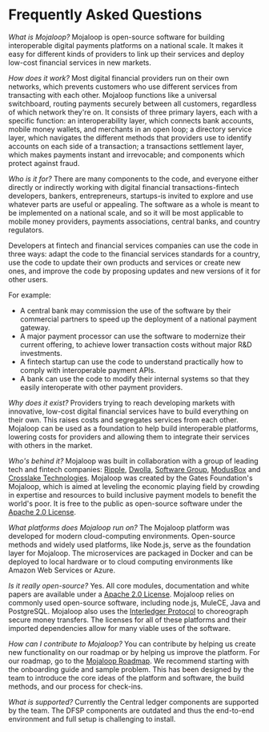 # Frequently Asked Questions

_What is Mojaloop?_ Mojaloop is open-source software for building interoperable digital payments platforms on a national scale. It makes it easy for different kinds of providers to link up their services and deploy low-cost financial services in new markets.

_How does it work?_ Most digital financial providers run on their own networks, which prevents customers who use different services from transacting with each other. Mojaloop functions like a universal switchboard, routing payments securely between all customers, regardless of which network they're on. It consists of three primary layers, each with a specific function: an interoperability layer, which connects bank accounts, mobile money wallets, and merchants in an open loop; a directory service layer, which navigates the different methods that providers use to identify accounts on each side of a transaction; a transactions settlement layer, which makes payments instant and irrevocable; and components which protect against fraud.

_Who is it for?_ There are many components to the code, and everyone either directly or indirectly working with digital financial transactions-fintech developers, bankers, entrepreneurs, startups-is invited to explore and use whatever parts are useful or appealing. The software as a whole is meant to be implemented on a national scale, and so it will be most applicable to mobile money providers, payments associations, central banks, and country regulators.

Developers at fintech and financial services companies can use the code in three ways: adapt the code to the financial services standards for a country, use the code to update their own products and services or create new ones, and improve the code by proposing updates and new versions of it for other users.

For example:

* A central bank may commission the use of the software by their commercial partners to speed up the deployment of a national payment gateway.
* A major payment processor can use the software to modernize their current offering, to achieve lower transaction costs without major R&D investments.
* A fintech startup can use the code to understand practically how to comply with interoperable payment APIs.
* A bank can use the code to modify their internal systems so that they easily interoperate with other payment providers.

_Why does it exist?_ Providers trying to reach developing markets with innovative, low-cost digital financial services have to build everything on their own. This raises costs and segregates services from each other. Mojaloop can be used as a foundation to help build interoperable platforms, lowering costs for providers and allowing them to integrate their services with others in the market.

_Who's behind it?_ Mojaloop was built in collaboration with a group of leading tech and fintech companies: [Ripple](https://github.com/ripple), [Dwolla](https://github.com/dwolla), [Software Group](http://www.softwaregroup-bg.com/), [ModusBox](http://www.modusbox.com/) and [Crosslake Technologies](http://www.crosslaketech.com/). Mojaloop was created by the Gates Foundation's Mojaloop, which is aimed at leveling the economic playing field by crowding in expertise and resources to build inclusive payment models to benefit the world's poor. It is free to the public as open-source software under the [Apache 2.0 License](http://www.apache.org/licenses/LICENSE-2.0).

_What platforms does Mojaloop run on?_ The Mojaloop platform was developed for modern cloud-computing environments. Open-source methods and widely used platforms, like Node.js, serve as the foundation layer for Mojaloop. The microservices are packaged in Docker and can be deployed to local hardware or to cloud computing environments like Amazon Web Services or Azure.

_Is it really open-source?_ Yes. All core modules, documentation and white papers are available under a [Apache 2.0 License](http://www.apache.org/licenses/LICENSE-2.0). Mojaloop relies on commonly used open-source software, including node.js, MuleCE, Java and PostgreSQL. Mojaloop also uses the [Interledger Protocol](https://github.com/interledger) to choreograph secure money transfers. The licenses for all of these platforms and their imported dependencies allow for many viable uses of the software.

_How can I contribute to Mojaloop?_ You can contribute by helping us create new functionality on our roadmap or by helping us improve the platform. For our roadmap, go to the [Mojaloop Roadmap](../mojaloop-roadmap.md). We recommend starting with the onboarding guide and sample problem. This has been designed by the team to introduce the core ideas of the platform and software, the build methods, and our process for check-ins.

_What is supported?_ Currently the Central ledger components are supported by the team. The DFSP components are outdated and thus the end-to-end environment and full setup is challenging to install.

